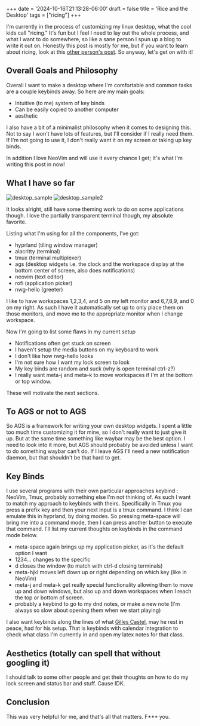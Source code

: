 +++
date = '2024-10-16T21:13:28-06:00'
draft = false
title = 'Rice and the Desktop'
tags = ["ricing"]
+++

I'm currently in the process of customizing my linux desktop, what the cool kids call "ricing."
It's fun but I feel I need to lay out the whole process, and what I want to do somewhere, so like a sane person I spun up a blog to write it out on.
Honestly this post is mostly for me, but if you want to learn about ricing, look at this [other person's post](https://namishh.me/blog/ricing/).
So anyway, let's get on with it!

## Overall Goals and Philosophy

Overall I want to make a desktop where I'm comfortable and common tasks are a couple keybinds away.
So here are my main goals:

- Intuitive (to me) system of key binds
- Can be easily copied to another computer
- aesthetic 

I also have a bit of a minimalist philosophy when it comes to designing this.
Not to say I won't have lots of features, but I'll consider if I really need them.
If I'm not going to use it, I don't really want it on my screen or taking up key binds.

In addition I love NeoVim and will use it every chance I get; It's what I'm writing this post in now!

## What I have so far

![desktop_sample](../images/rice-and-the-desktop/desktop_sample.png#center)
![desktop_sample2](../images/rice-and-the-desktop/desktop_sample2.png#center)

It looks alright, still have some theming work to do on some applications though.
I love the partially transparent terminal though, my absolute favorite.

Listing what I'm using for all the components, I've got:
- hyprland (tiling window manager)
- alacritty (terminal)
- tmux (terminal multiplexer)
- ags (desktop widgets i.e. the clock and the workspace display at the bottom center of screen, also does notifications)
- neovim (text editor)
- rofi (application picker)
- nwg-hello (greeter)

I like to have workspaces 1,2,3,4, and 5 on my left monitor and 6,7,8,9, and 0 on my right.
As such I have it automatically set up to only place them on those monitors, and move me to the appropriate monitor when I change workspace.

Now I'm going to list some flaws in my current setup
- Notifications often get stuck on screen
- I haven't setup the media buttons on my keyboard to work
- I don't like how nwg-hello looks
- I'm not sure how I want my lock screen to look
- My key binds are random and suck (why is open terminal ctrl-z?)
- I really want meta-j and meta-k to move workspaces if I'm at the bottom or top window.

These will motivate the next sections.

## To AGS or not to AGS

So AGS is a framework for writing your own desktop widgets.
I spent a little too much time customizing it for mine, so I don't really want to just give it up.
But at the same time something like waybar may be the best option.
I need to look into it more, but AGS should probably be avoided unless I want to do something waybar can't do.
If I leave AGS I'll need a new notification daemon, but that shouldn't be that hard to get.

## Key Binds

I use several programs with their own particular approaches keybind : NeoVim, Tmux, probably something else I'm not thinking of.
As such I want to match my approach to keybinds with theirs.
Specifically in Tmux you press a prefix key and then your next input is a tmux command.
I think I can emulate this in hyprland, by doing modes.
So pressing meta-space will bring me into a command mode, then I can press another button to execute that command.
I'll list my current thoughts on keybinds in the command mode below.
- meta-space again brings up my application picker, as it's the default option I want
- 1234... changes to the specific 
- d closes the window (to match with ctrl-d closing terminals)
- meta-hjkl moves left down up or right depending on which key (like in NeoVim)
- meta-j and meta-k get really special functionality allowing them to move up and down windows, but also up and down workspaces when I reach the top or bottom of screen.
- probably a keybind to go to my dnd notes, or make a new note (I'm always so slow about opening them when we start playing)

I also want keybinds along the lines of what [Gilles Castel](https://castel.dev/), may he rest in peace, had for his setup.
That is keybinds with calendar integration to check what class I'm currently in and open my latex notes for that class.

## Aesthetics (totally can spell that without googling it)

I should talk to some other people and get their thoughts on how to do my lock screen and status bar and stuff.
Cause IDK.

## Conclusion

This was very helpful for me, and that's all that matters.
F*** you.
